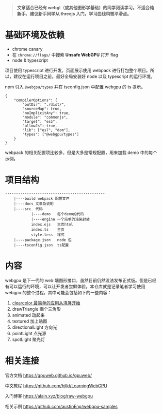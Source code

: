 <!--
 * @Author: hongxu.lin
 * @Date: 2020-07-01 14:52:34
 * @LastEditTime: 2020-07-20 09:23:04
-->

> **文章适合已经有 webgl（或其他图形学基础）的同学阅读学习，不适合纯新手，建议新手同学从 threejs 入门，学习曲线稍微平滑点。**

# 基础环境及依赖

-   chrome canary
-   在 `chrome://flags/` 中搜索 **Unsafe WebGPU** 打开 flag
-   node & typescript

项目使用 typescript 进行开发，页面展示使用 webpack 进行打包整个项目。所以，建议在运行项目之前，最好全局安装好 node 以及 typescript 的运行环境。

npm 引入 `@webgpu/types` 并在 tsconfig.json 中配置 webgpu 的 ts 提示。

```
{
    "compilerOptions": {
        "outDir": "./dist/",
        "sourceMap": true,
        "noImplicitAny": true,
        "module": "commonjs",
        "target": "es5",
        "allowJs": true,
        "lib": ["es7", "dom"],
        "types": ["@webgpu/types"]
    }
}

```

webpack 的相关配置项比较多，但是大多是常规配置，用来加载 demo 中的每个示例。

# 项目结构

```
----------------------------------------------
    |----build webpack 配置文件
    |----docs 文章及说明
    |----src  代码
            |----demo   每个demo的代码
            |----engine 一个简单的渲染封装
            index.ejs   主页html
            index.ts    主页
            style.less  样式
    |----package.json   node 包
    |----tsconfig.json  ts配置
```

# 内容

webgpu 是下一代的 web 端图形接口，虽然目前仍然没法发布正式版。但是已经有可以运行的环境，可以让开发者尝鲜体验，本仓库就是记录笔者学习使用 webgpu 的整个过程。其中可能会包括如下的一些内容：

1. [clearcolor 最简单的应用从清屏开始](docs/1.清屏.md)
2. drawTriangle 画个三角形
3. animated 动起来
4. textured 加上贴图
5. directionalLight 方向光
6. pointLight 点光源
7. spotLight 聚光灯

# 相关连接

官方文档 https://gpuweb.github.io/gpuweb/

中文教程 https://github.com/hjlld/LearningWebGPU

入门博客 https://alain.xyz/blog/raw-webgpu

相关示例 https://github.com/austinEng/webgpu-samples
